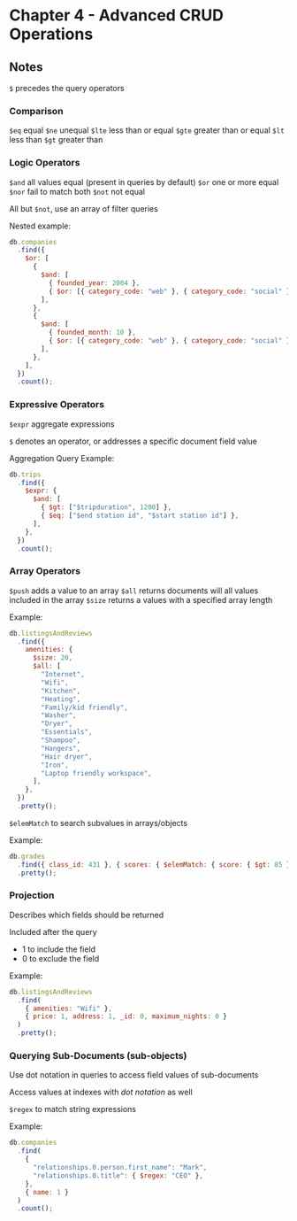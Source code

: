 # Chapter 4 - Advanced CRUD Operations

## Notes

`$` precedes the query operators

### Comparison

`$eq` equal
`$ne` unequal
`$lte` less than or equal
`$gte` greater than or equal
`$lt` less than
`$gt` greater than

### Logic Operators

`$and` all values equal (present in queries by default)
`$or` one or more equal
`$nor` fail to match both
`$not` not equal

All but `$not`, use an array of filter queries

Nested example:

```js
db.companies
  .find({
    $or: [
      {
        $and: [
          { founded_year: 2004 },
          { $or: [{ category_code: "web" }, { category_code: "social" }] },
        ],
      },
      {
        $and: [
          { founded_month: 10 },
          { $or: [{ category_code: "web" }, { category_code: "social" }] },
        ],
      },
    ],
  })
  .count();
```

### Expressive Operators

`$expr` aggregate expressions

`$` denotes an operator, or addresses a specific document field value

Aggregation Query Example:

```js
db.trips
  .find({
    $expr: {
      $and: [
        { $gt: ["$tripduration", 1200] },
        { $eq: ["$end station id", "$start station id"] },
      ],
    },
  })
  .count();
```

### Array Operators

`$push` adds a value to an array
`$all` returns documents will all values included in the array
`$size` returns a values with a specified array length

Example:

```js
db.listingsAndReviews
  .find({
    amenities: {
      $size: 20,
      $all: [
        "Internet",
        "Wifi",
        "Kitchen",
        "Heating",
        "Family/kid friendly",
        "Washer",
        "Dryer",
        "Essentials",
        "Shampoo",
        "Hangers",
        "Hair dryer",
        "Iron",
        "Laptop friendly workspace",
      ],
    },
  })
  .pretty();
```

`$elemMatch` to search subvalues in arrays/objects

Example:

```js
db.grades
  .find({ class_id: 431 }, { scores: { $elemMatch: { score: { $gt: 85 } } } })
  .pretty();
```

### Projection

Describes which fields should be returned

Included after the query

- 1 to include the field
- 0 to exclude the field

Example:

```js
db.listingsAndReviews
  .find(
    { amenities: "Wifi" },
    { price: 1, address: 1, _id: 0, maximum_nights: 0 }
  )
  .pretty();
```

### Querying Sub-Documents (sub-objects)

Use dot notation in queries to access field values of sub-documents

Access values at indexes with _dot notation_ as well

`$regex` to match string expressions

Example:

```js
db.companies
  .find(
    {
      "relationships.0.person.first_name": "Mark",
      "relationships.0.title": { $regex: "CEO" },
    },
    { name: 1 }
  )
  .count();
```
